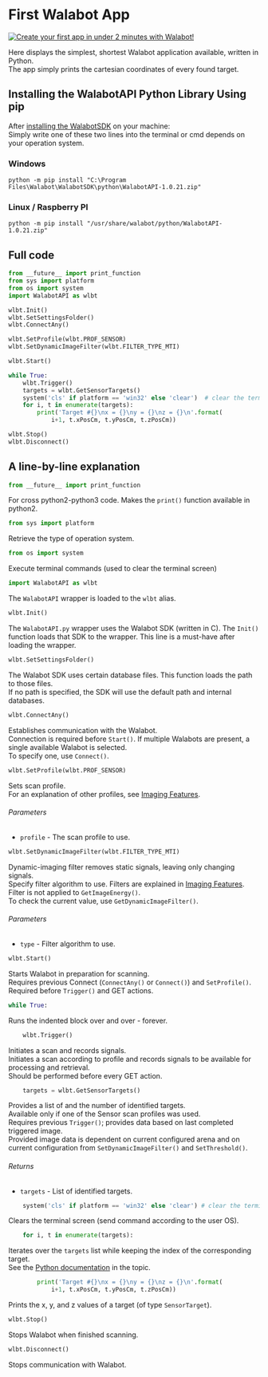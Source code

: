 # First Walabot App

[![Create your first app in under 2 minutes with Walabot!](http://img.youtube.com/vi/JBSL8tojM8Q/0.jpg)](http://www.youtube.com/watch?v=JBSL8tojM8Q)

Here displays the simplest, shortest Walabot application available, written in Python.  
The app simply prints the cartesian coordinates of every found target.

## Installing the WalabotAPI Python Library Using pip

After [installing the WalabotSDK](http://walabot.com/getting-started) on your machine:  
Simply write one of these two lines into the terminal or cmd depends on your operation system.

### Windows
```
python -m pip install "C:\Program Files\Walabot\WalabotSDK\python\WalabotAPI-1.0.21.zip"
```

### Linux / Raspberry PI
```
python -m pip install "/usr/share/walabot/python/WalabotAPI-1.0.21.zip"
```

## Full code

```python
from __future__ import print_function
from sys import platform
from os import system
import WalabotAPI as wlbt

wlbt.Init()
wlbt.SetSettingsFolder()
wlbt.ConnectAny()

wlbt.SetProfile(wlbt.PROF_SENSOR)
wlbt.SetDynamicImageFilter(wlbt.FILTER_TYPE_MTI)

wlbt.Start()

while True:
    wlbt.Trigger()
    targets = wlbt.GetSensorTargets()
    system('cls' if platform == 'win32' else 'clear')  # clear the terminal
    for i, t in enumerate(targets):
        print('Target #{}\nx = {}\ny = {}\nz = {}\n'.format(
            i+1, t.xPosCm, t.yPosCm, t.zPosCm))

wlbt.Stop()
wlbt.Disconnect()

```

## A line-by-line explanation

```python
from __future__ import print_function
```
For cross python2-python3 code. Makes the `print()` function available in python2.

```python
from sys import platform
```
Retrieve the type of operation system.

```python
from os import system
```
Execute terminal commands (used to clear the terminal screen)

```python
import WalabotAPI as wlbt
```
The `WalabotAPI` wrapper is loaded to the `wlbt` alias.

```python
wlbt.Init()
```
The `WalabotAPI.py` wrapper uses the Walabot SDK (written in C).
The `Init()` function loads that SDK to the wrapper.
This line is a must-have after loading the wrapper.

```python
wlbt.SetSettingsFolder()
```
The Walabot SDK uses certain database files. This function loads the path to those files.  
If no path is specified, the SDK will use the default path and internal databases.

```python
wlbt.ConnectAny()
```
Establishes communication with the Walabot.  
Connection is required before `Start()`.
If multiple Walabots are present, a single available Walabot is selected.  
To specify one, use `Connect()`.

```python
wlbt.SetProfile(wlbt.PROF_SENSOR)
```
Sets scan profile.  
For an explanation of other profiles, see [Imaging Features](http://api.walabot.com/_features.html).
###### Parameters
* `profile` - The scan profile to use.

```python
wlbt.SetDynamicImageFilter(wlbt.FILTER_TYPE_MTI)
```
Dynamic-imaging filter removes static signals, leaving only changing signals.  
Specify filter algorithm to use. Filters are explained in [Imaging Features](http://api.walabot.com/_features.html).  
Filter is not applied to `GetImageEnergy()`.  
To check the current value, use `GetDynamicImageFilter()`.  
###### Parameters
* `type` - Filter algorithm to use.

```python
wlbt.Start()
```
Starts Walabot in preparation for scanning.  
Requires previous Connect (`ConnectAny()` or `Connect()`) and `SetProfile()`.  
Required before `Trigger()` and GET actions.

```python
while True:
```
Runs the indented block over and over - forever.

```python
    wlbt.Trigger()
```
Initiates a scan and records signals.   
Initiates a scan according to profile and records signals to be available for processing and retrieval.  
Should be performed before every GET action.

```python
    targets = wlbt.GetSensorTargets()
```
Provides a list of and the number of identified targets.  
Available only if one of the Sensor scan profiles was used.  
Requires previous `Trigger()`; provides data based on last completed triggered image.  
Provided image data is dependent on current configured arena and on current configuration from `SetDynamicImageFilter()` and `SetThreshold()`.
###### Returns
* `targets` - List of identified targets.

```python
    system('cls' if platform == 'win32' else 'clear') # clear the terminal screen
```
 Clears the terminal screen (send command according to the user OS).

```python
    for i, t in enumerate(targets):
```
Iterates over the `targets` list while keeping the index of the corresponding target.  
See the [Python documentation](https://docs.python.org/3/library/functions.html#enumerate) in the topic.

```python
        print('Target #{}\nx = {}\ny = {}\nz = {}\n'.format(
            i+1, t.xPosCm, t.yPosCm, t.zPosCm))
```
Prints the x, y, and z values of a target (of type `SensorTarget`).

```python
wlbt.Stop()
```
Stops Walabot when finished scanning.


```python
wlbt.Disconnect()
```
Stops communication with Walabot.
